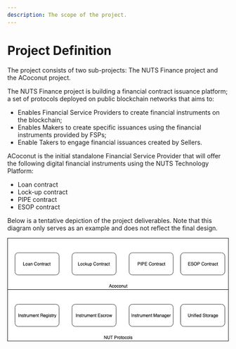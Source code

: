 ```yaml
---
description: The scope of the project.
---
```


# Project Definition

The project consists of two sub-projects: The NUTS Finance project and the ACoconut project.

The NUTS Finance project is building a financial contract issuance platform; a set of protocols deployed on public blockchain networks that aims to:

* Enables Financial Service Providers to create financial instruments on the blockchain;
* Enables Makers to create specific issuances using the financial instruments provided by FSPs;
* Enable Takers to engage financial issuances created by Sellers.

ACoconut is the initial standalone Financial Service Provider that will offer the following digital financial instruments using the NUTS Technology Platform:

* Loan contract
* Lock-up contract
* PIPE contract
* ESOP contract

Below is a tentative depiction of the project deliverables. Note that this diagram only serves as an example and does not reflect the final design.

![](.gitbook/assets/project-definition.jpg)

